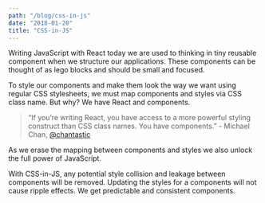 ```yaml
---
path: "/blog/css-in-js"
date: "2018-01-20"
title: "CSS-in-JS"
---
```


Writing JavaScript with React today we are used to thinking in tiny reusable component when we structure our applications. These components can be thought of as lego blocks and should be small and focused.

To style our components and make them look the way we want using regular CSS stylesheets, we must map components and styles via CSS class name. But why? We have React and components.

> “If you’re writing React, you have access to a more powerful styling construct than CSS class names. You have components.” - Michael Chan, [@chantastic](https://twitter.com/chantastic?lang=en)

As we erase the mapping between components and styles we also unlock the full power of JavaScript. 

With CSS-in-JS, any potential style collision and leakage between components will be removed. Updating the styles for a components will not cause ripple effects. We get predictable and consistent components.